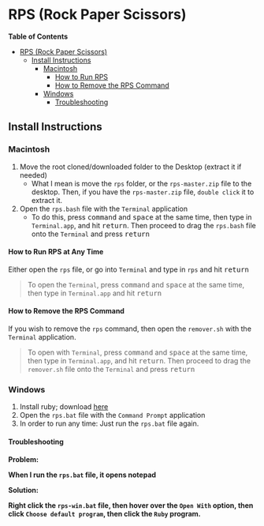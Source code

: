 # RPS (Rock Paper Scissors)

**Table of Contents**

- [RPS (Rock Paper Scissors)](#rps-rock-paper-scissors)
  - [Install Instructions](#install-instructions)
    - [Macintosh](#macintosh)
      - [How to Run RPS](#how-to-run-rps)
      - [How to Remove the RPS Command](#how-to-remove-the-rps-command)
    - [Windows](#windows)
      - [Troubleshooting](#troubleshooting)

## Install Instructions

### Macintosh

1. Move the root cloned/downloaded folder to the Desktop (extract it if needed)
   * What I mean is move the `rps` folder, or the `rps-master.zip` file to the desktop. Then, if you have the `rps-master.zip` file, `double click` it to extract it.
2. Open the `rps.bash` file with the `Terminal` application
   * To do this, press <kbd>command</kbd> and <kbd>space</kbd> at the same time, then type in `Terminal.app`, and hit <kbd>return</kbd>. Then proceed to drag the `rps.bash` file onto the `Terminal` and press <kbd>return</kbd>

#### How to Run RPS at Any Time

Either open the `rps` file, or go into `Terminal` and type in `rps` and hit <kbd>return</kbd>

> To open the `Terminal`, press <kbd>command</kbd> and <kbd>space</kbd> at the same time, then type in `Terminal.app` and hit <kbd>return</kbd>

#### How to Remove the RPS Command

If you wish to remove the `rps` command, then open the `remover.sh` with the `Terminal` application.

> To open with `Terminal`, press <kbd>command</kbd> and <kbd>space</kbd> at the same time, then type in `Terminal.app`, and hit <kbd>return</kbd>. Then proceed to drag the `remover.sh` file onto the `Terminal` and press <kbd>return</kbd>

### Windows

1. Install ruby; download [here](http://rubyinstaller.org/downloads/)
2. Open the `rps.bat` file with the `Command Prompt` application
3. In order to run any time: Just run the `rps.bat` file again.

#### Troubleshooting

**Problem:**

**When I run the `rps.bat` file, it opens notepad**

**Solution:**

**Right click the `rps-win.bat` file, then hover over the `Open With` option, then click `Choose default program`, then click the `Ruby` program.**

